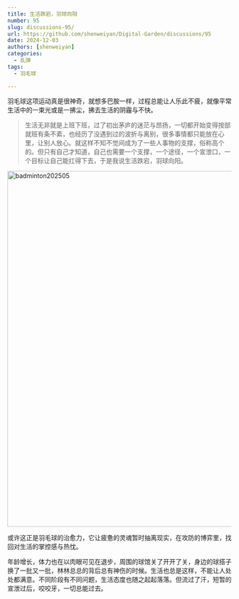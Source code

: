 ```yaml
---
title: 生活跌宕，羽球向阳
number: 95
slug: discussions-95/
url: https://github.com/shenweiyan/Digital-Garden/discussions/95
date: 2024-12-03
authors: [shenweiyan]
categories: 
  - 乱弹
tags: 
  - 羽毛球

---
```


羽毛球这项运动真是很神奇，就想多巴胺一样，过程总能让人乐此不疲，就像平常生活中的一束光或是一拂尘，拂去生活的阴霾与不快。

<!-- more -->

> 生活无非就是上班下班，过了初出茅庐的迷茫与昂扬，一切都开始变得按部就班有条不紊，也经历了没遇到过的波折与离别，很多事情都只能放在心里，让别人放心。就这样不知不觉间成为了一些人事物的支撑，俗称高个的。但只有自己才知道，自己也需要一个支撑，一个途径，一个宣泄口，一个目标让自己能扛得下去，于是我说生活跌宕，羽球向阳。

<img src='https://kg.weiyan.cc/2025/05/badminton202505.webp' width=800 alt="badminton202505">

或许这正是羽毛球的治愈力，它让疲惫的灵魂暂时抽离现实，在攻防的博弈里，找回对生活的掌控感与热忱。

年龄增长，体力也在以肉眼可见在退步，周围的球馆关了开开了关，身边的球搭子换了一批又一批，林林总总的背后总有神伤的时候。生活也总是这样，不能让人处处都满意。不同阶段有不同问题，生活态度也随之起起落落。但流过了汗，短暂的宣泄过后，咬咬牙，一切总能过去。

<script src="https://giscus.app/client.js"
	data-repo="shenweiyan/Digital-Garden"
	data-repo-id="R_kgDOKgxWlg"
	data-mapping="number"
	data-term="95"
	data-reactions-enabled="1"
	data-emit-metadata="0"
	data-input-position="bottom"
	data-theme="light"
	data-lang="zh-CN"
	crossorigin="anonymous"
	async>
</script>
